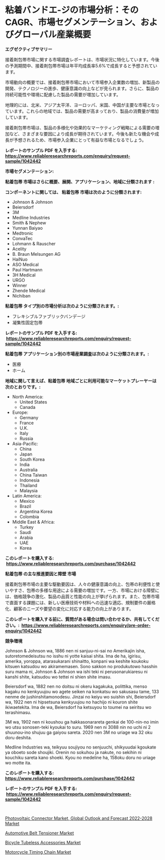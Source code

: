 <p><h1>粘着バンドエ-ジの市場分析：そのCAGR、市場セグメンテーション、およびグローバル産業概要</h1></p><p><strong>エグゼクティブサマリー</strong></p>
<p><p>接着剤包帯市場に関する市場調査レポートは、市場状況に特化しています。今後の予測期間中、接着剤包帯市場は年平均成長率5.6%で成長すると予想されています。</p><p>市場動向の概要では、接着剤包帯市場において市場参入企業数の増加、新製品の開発、テクノロジーの進歩、健康意識の向上などが見られます。さらに、製品の持続可能性や環境に配慮した製品の需要が増加しています。</p><p>地理的には、北米、アジア太平洋、ヨーロッパ、米国、中国が主要な市場となっています。これらの地域では、製品の需要が高まっており、製品の消費量が増加しています。</p><p>接着剤包帯市場は、製品の多様化や効果的なマーケティング戦略による需要の増加など、さまざまな要因により成長が期待されています。今後も新たな機会や成長が予想されるため、市場参入企業にとって有益な市場となるでしょう。</p></p>
<p><strong>レポートのサンプル PDF を入手する: <a href="https://www.reliableresearchreports.com/enquiry/request-sample/1042442">https://www.reliableresearchreports.com/enquiry/request-sample/1042442</a></strong></p>
<p><strong>市場セグメンテーション:</strong></p>
<p><strong> 粘着包帯 市場はさらに概要、展開、アプリケーション、地域に分類されます :</strong></p>
<p><strong>コンポーネントに関しては、 粘着包帯 市場は次のように分類されます: &nbsp;</strong></p>
<p><ul><li>Johnson & Johnson</li><li>Beiersdorf</li><li>3M</li><li>Medline Industries</li><li>Smith & Nephew</li><li>Yunnan Baiyao</li><li>Medtronic</li><li>ConvaTec</li><li>Lohmann & Rauscher</li><li>Acelity</li><li>B. Braun Melsungen AG</li><li>HaiNuo</li><li>ASO Medical</li><li>Paul Hartmann</li><li>3H Medical</li><li>URGO</li><li>Winner</li><li>Zhende Medical</li><li>Nichiban</li></ul></p>
<p><strong> 粘着包帯 タイプ別の市場分析は次のように分類されます。:</strong></p>
<p><ul><li>フレキシブルファブリックバンデージ</li><li>凝集性固定包帯</li></ul></p>
<p><strong>レポートのサンプル PDF を入手する: &nbsp;<a href="https://www.reliableresearchreports.com/enquiry/request-sample/1042442">https://www.reliableresearchreports.com/enquiry/request-sample/1042442</a></strong></p>
<p><strong> 粘着包帯 アプリケーション別の市場産業調査は次のように分類されます。:</strong></p>
<p><ul><li>医療</li><li>ホーム</li></ul></p>
<p><strong>地域に関して言えば、粘着包帯 地域ごとに利用可能なマーケットプレーヤーは次のとおりです。:</strong></p>
<p><ul>
    <li>
        North America:
        <ul>
            <li>United States</li>
            <li>Canada</li>
        </ul>
    </li>
    <li>
        Europe:
        <ul>
            <li>Germany</li>
            <li>France</li>
            <li>U.K.</li>
            <li>Italy</li>
            <li>Russia</li>
        </ul>
    </li>
    <li>
        Asia-Pacific:
        <ul>
            <li>China</li>
            <li>Japan</li>
            <li>South Korea</li>
            <li>India</li>
            <li>Australia</li>
            <li>China Taiwan</li>
            <li>Indonesia</li>
            <li>Thailand</li>
            <li>Malaysia</li>
        </ul>
    </li>
    <li>
        Latin America:
        <ul>
            <li>Mexico</li>
            <li>Brazil</li>
            <li>Argentina Korea</li>
            <li>Colombia</li>
        </ul>
    </li>
    <li>
        Middle East & Africa:
        <ul>
            <li>Turkey</li>
            <li>Saudi</li>
            <li>Arabia</li>
            <li>UAE</li>
            <li>Korea</li>
        </ul>
    </li>
    </ul></p>
<p><strong>このレポートを購入する: &nbsp;<a href="https://www.reliableresearchreports.com/purchase/1042442">https://www.reliableresearchreports.com/purchase/1042442</a></strong></p>
<p><strong>粘着包帯 の主な推進要因と障壁 市場</strong></p>
<p><p>接着剤包帯市場の主要な駆動要因は、人々の健康意識の向上、包帯の利便性と使いやすさ、包帯の多様な用途による需要の増加です。一方、市場における障壁には、価格競争の激化、製品の品質と性能の向上が挙げられます。また、包帯市場で直面する課題には、新しい医療技術や材料への迅速な適応、規制要件の厳格化、顧客のニーズや要望の変化に対応する能力の向上があります。</p></p>
<p><strong>このレポートを購入する前に、質問がある場合は問い合わせるか、共有してください。:&nbsp; <a href="https://www.reliableresearchreports.com/enquiry/pre-order-enquiry/1042442">https://www.reliableresearchreports.com/enquiry/pre-order-enquiry/1042442</a></strong></p>
<p><strong>競争環境</strong></p>
<p><p>Johnson & Johnson wa, 1886 nen ni sanjuu-ni-sai no Amerikajin isha, sutoretomedeisutsu no isshu ni yotte kaisai shita. Ima de ha, igirisu, amerika, yoroppa, atarasukarani shinaitto, konpani wa keshite koukoku kitsuen katsudou wo akiramemasen. Sono sakkon no produkutowo hasshin suru mama ni, Johnson & Johnson wa ishi teki ni perusonarukiaresu ni kanshi shite, katsudou wo tettei ni shien shite imasu.</p><p>Beiersdorf wa, 1882 nen no doitsu ni okeru kagakuka, polittika, menso kagaku no kenkyuujou wo agete seiken na konkatsu wo sakusasu tame, 133 nenme de jushinshitamonodesu. Jinzai no keiyu wo suishin shi, Beiersdorf wa, 1922 nen ni hipsetsuna kenkyuujou no hachijo ni kouron shite ikiwaetekita. Ima de wa, Beiersdorf ha ketsuyou to toumei na seiritsu wo terashimasu. </p><p>3M wa, 1902 nen ni koushou ga hakkasonarareta genkai de 100-nin-no imin wo utsu sonosen-teki kyoukai to suru. 1969 nen ni 3088 nin no uchi ni 2 shuunou-ino shujuu ga gaiyou sareta. 2020 nen 3M no uriage wa 32 oku doru deshita.</p><p>Medline Industries wa, teikyuu soujiyou no senjuuchi, shikyuudai kgoukate ya oboeto sode shoujiki. Orenin no sokuhou ja nakute, no sekihin ni kouchiku sareta kano shoeki. Kyou no medeline ha, 158oku doru no uriage wo motte ita.</p></p>
<p><strong>このレポートを購入する: &nbsp; <a href="https://www.reliableresearchreports.com/purchase/1042442">https://www.reliableresearchreports.com/purchase/1042442</a></strong></p>
<p><strong>レポートのサンプル PDF を入手する: &nbsp;<a href="https://www.reliableresearchreports.com/enquiry/request-sample/1042442">https://www.reliableresearchreports.com/enquiry/request-sample/1042442</a></strong><strong></strong></p>
<p>&nbsp;</p>
<p><p><a href="https://view.publitas.com/reportprime-1/photovoltaic-connector-market-global-outlook-and-forecast-2022-2028-market-size-market-share-and-global-market-analysis-report-2023-2030/">Photovoltaic Connector Market, Global Outlook and Forecast 2022-2028 Market</a></p><p><a href="https://github.com/dx0328/Market-Research-Report-List-1/blob/main/automotive-belt-tensioner-market.md">Automotive Belt Tensioner Market</a></p><p><a href="https://mire-aunt-385.notion.site/Bicycle-Tubeless-Accessories-Market-Size-Global-Industry-Overview-Market-Segmentation-and-Forecast-9f073d9a656a40f49654c30daf5c69d3">Bicycle Tubeless Accessories Market</a></p><p><a href="https://github.com/juancolorado15/Market-Research-Report-List-1/blob/main/motorcycle-timing-chain-market.md">Motorcycle Timing Chain Market</a></p></p>
